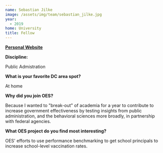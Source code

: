 ```yaml
---
name: Sebastian Jilke
image: /assets/img/team/sebastian_jilke.jpg
year:
  - 2019
home: University
title: Fellow
---
```


**<a href="www.sebastianjilke.net">Personal Website</a>**

**Discipline:**

Public Admistration

**What is your favorite DC area spot?**

At home

**Why did you join OES?**

Because I wanted to "break-out" of academia for a year to contribute to increase government effectiveness by testing insights from public administration, and the behavioral sciences more broadly, in partnership with federal agencies.

**What OES project do you find most interesting?**

OES' efforts to use performance benchmarking to get school principals to increase school-level vaccination rates.
